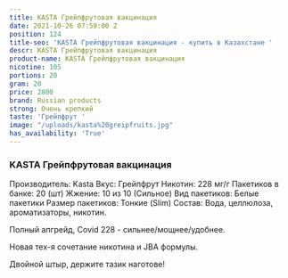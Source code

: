 ```yaml
---
title: KASTA Грейпфрутовая вакцинация
date: 2021-10-26 07:59:00 Z
position: 124
title-seo: 'KASTA Грейпфрутовая вакцинация - купить в Казахстане '
descr: KASTA Грейпфрутовая вакцинация
product-name: KASTA Грейпфрутовая вакцинация
nicotine: 105
portions: 20
gram: 20
price: 2800
brand: Russian products
strong: Очень крепкий
taste: 'Грейпфрут '
image: "/uploads/kasta%20greipfruits.jpg"
has_availability: 'True'
---
```


### KASTA Грейпфрутовая вакцинация
Производитель: Kasta
Вкус: Грейпфрут
Никотин: 228 мг/г
Пакетиков в банке: 20 (шт)
Жжение: 10 из 10 (Сильное)
Вид пакетиков: Белые пакетики
Размер пакетиков: Тонкие (Slim)
Состав: Вода, целлюлоза, ароматизаторы, никотин.

Полный апгрейд, Covid 228 - сильнее/мощнее/удобнее.

Новая тех-я сочетание никотина и JBA формулы.

Двойной штыр, держите тазик наготове!
